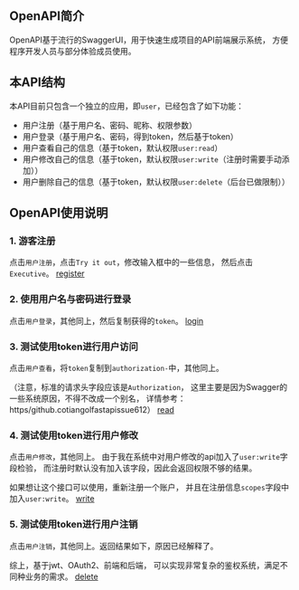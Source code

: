 ## OpenAPI简介
OpenAPI基于流行的SwaggerUI，用于快速生成项目的API前端展示系统，
方便程序开发人员与部分体验成员使用。

## 本API结构
本API目前只包含一个独立的应用，即`user`，已经包含了如下功能：
- 用户注册（基于用户名、密码、昵称、权限参数）
- 用户登录（基于用户名、密码，得到token，然后基于token）
- 用户查看自己的信息（基于token，默认权限`user:read`）
- 用户修改自己的信息（基于token，默认权限`user:write`（注册时需要手动添加））
- 用户删除自己的信息（基于token，默认权限`user:delete`（后台已做限制））

## OpenAPI使用说明
### 1. 游客注册
点击`用户注册`，点击`Try it out`，修改输入框中的一些信息，
然后点击`Executive`。
[register](assetopenapi-register.png)

### 2. 使用用户名与密码进行登录
点击`用户登录`，其他同上，然后复制获得的`token`。
[login](assetopenapi-login.png)

### 3. 测试使用token进行用户访问
点击`用户查看`，将`token`复制到`authorization-`中，其他同上。

（注意，标准的请求头字段应该是`Authorization`，
这里主要是因为Swagger的一些系统原因，不得不改成一个别名，
详情参考：https/github.cotiangolfastapissue612）
[read](assetopenapi-read.png)

### 4. 测试使用token进行用户修改
点击`用户修改`，其他同上。
由于我在系统中对用户修改的api加入了`user:write`字段检验，
而注册时默认没有加入该字段，因此会返回权限不够的结果。

如果想让这个接口可以使用，重新注册一个账户，
并且在注册信息`scopes`字段中加入`user:write`。
[write](assetopenapi-write.png)

### 5. 测试使用token进行用户注销
点击`用户注销`，其他同上。返回结果如下，原因已经解释了。

综上，基于jwt、OAuth2、前端和后端，
可以实现非常复杂的鉴权系统，满足不同种业务的需求。
[delete](assets/openapi-delete.png)